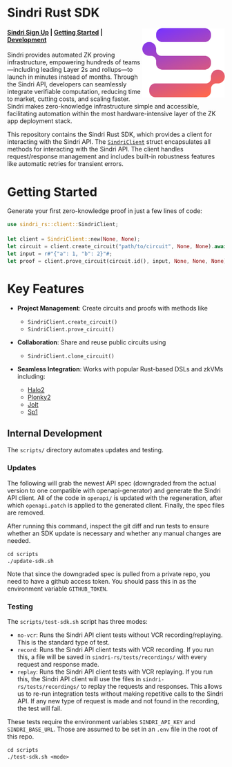 # Sindri Rust SDK

<img src="./media/sindri-gradient-logo.webp" height="160" align="right"/>

#### [Sindri Sign Up](https://sindri.app/signup) | [Getting Started](#getting-started) | [Development](#internal-development)

Sindri provides automated ZK proving infrastructure, empowering hundreds of teams—including leading Layer 2s and rollups—to launch in minutes instead of months.
Through the Sindri API, developers can seamlessly integrate verifiable computation, reducing time to market, cutting costs, and scaling faster.
Sindri makes zero-knowledge infrastructure simple and accessible, facilitating automation within the most hardware-intensive layer of the ZK app deployment stack.

This repository contains the Sindri Rust SDK, which provides a client for interacting with the Sindri API.
The [`SindriClient`](./sindri-rs/src/client.rs) struct encapsulates all methods for interacting with the Sindri API.
The client handles request/response management and includes built-in robustness features like automatic retries for transient errors.

# Getting Started

Generate your first zero-knowledge proof in just a few lines of code:

 ```rust
 use sindri_rs::client::SindriClient;

 let client = SindriClient::new(None, None);
 let circuit = client.create_circuit("path/to/circuit", None, None).await?;
 let input = r#"{"a": 1, "b": 2}"#;
 let proof = client.prove_circuit(circuit.id(), input, None, None, None).await?;
 ```

 # Key Features

- **Project Management**: Create circuits and proofs with methods like
  * `SindriClient.create_circuit()`
  * `SindriClient.prove_circuit()`

- **Collaboration**: Share and reuse public circuits using
  * `SindriClient.clone_circuit()`

- **Seamless Integration**: Works with popular Rust-based DSLs and zkVMs including:
  * [Halo2](https://github.com/axiom-crypto/halo2-lib)
  * [Plonky2](https://github.com/0xPolygonZero/plonky2)
  * [Jolt](https://github.com/a16z/jolt)
  * [Sp1](https://github.com/succinctlabs/sp1)


## Internal Development

The `scripts/` directory automates updates and testing.

### Updates

The following will grab the newest API spec (downgraded from the actual version to one compatible with openapi-generator) and generate the Sindri API client.
All of the code in `openapi/` is updated with the regeneration, after which `openapi.patch` is applied to the generated client.
Finally, the spec files are removed.

After running this command, inspect the git diff and run tests to ensure whether an SDK update is necessary and whether any manual changes are needed.
```
cd scripts
./update-sdk.sh
```

Note that since the downgraded spec is pulled from a private repo, you need to have a github access token.
You should pass this in as the environment variable `GITHUB_TOKEN`.

### Testing

The `scripts/test-sdk.sh` script has three modes:
* `no-vcr`: Runs the Sindri API client tests without VCR recording/replaying. This is the standard type of test.
* `record`: Runs the Sindri API client tests with VCR recording.  If you run this, a file will be saved in `sindri-rs/tests/recordings/` with every request and response made.
* `replay`: Runs the Sindri API client tests with VCR replaying.  If you run this, the Sindri API client will use the files in `sindri-rs/tests/recordings/` to replay the requests and responses.  This allows us to re-run integration tests without making repetitive calls to the Sindri API.  If any new type of request is made and not found in the recording, the test will fail.

These tests require the environment variables `SINDRI_API_KEY` and `SINDRI_BASE_URL`.
Those are assumed to be set in an `.env` file in the root of this repo.

```
cd scripts
./test-sdk.sh <mode>
```
